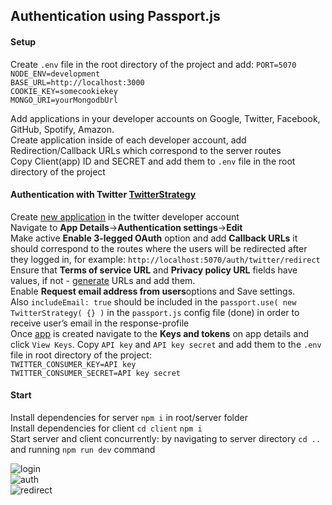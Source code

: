 ##  Authentication using Passport.js   

#### Setup  

Create `.env` file in the root directory of the project and add: 
`PORT=5070`    
`NODE_ENV=development`   
`BASE_URL=http://localhost:3000`    
`COOKIE_KEY=somecookiekey`  
`MONGO_URI=yourMongodbUrl`  

Add applications in your developer accounts on Google, Twitter, Facebook, GitHub, Spotify, Amazon.  
Create application inside of each developer account, add Redirection/Callback URLs which correspond to the server routes  
Copy Client(app) ID and SECRET and add them to `.env` file in the root directory of the project

#### Authentication with Twitter [TwitterStrategy](http://www.passportjs.org/packages/passport-twitter/)  
Create [new application](https://developer.twitter.com/en/portal/apps/new) in the twitter developer account  
Navigate to **App Details**->**Authentication settings**->**Edit**  
Make active  **Enable 3-legged OAuth** option and add **Callback URLs** it should correspond to the routes where the users will be redirected after they logged in, for example: `http://localhost:5070/auth/twitter/redirect`  
Ensure that  **Terms of service URL**  and  **Privacy policy URL**  fields have values, if not - [generate](https://app.privacypolicies.com/wizard/privacy-policy) URLs and add them.   
Enable **Request email address from users**options and Save settings.  
Also `includeEmail: true` should be included in the `passport.use( new TwitterStrategy( {} )` in the `passport.js` config file (done) in order to receive user’s email in the response-profile  
Once [app](https://developer.twitter.com/en/portal/apps/) is created navigate to the **Keys and tokens** on app details and click `View Keys`. Copy `API key` and `API key secret` and add them to the `.env` file in root directory of the project:   
`TWITTER_CONSUMER_KEY=API key`   
`TWITTER_CONSUMER_SECRET=API key secret`  


#### Start
Install dependencies for server `npm i` in root/server folder     
Install dependencies for client `cd client` `npm i`   
Start server and client concurrently: by navigating to server directory `cd ..` and running `npm run dev` command   


![login](https://res.cloudinary.com/dnkftif1n/image/upload/v1609651095/projectsGitHUB/login%20passport/2021-01-03_5-43-30_wqqsuz.png)  
![auth](https://res.cloudinary.com/dnkftif1n/image/upload/v1609651080/projectsGitHUB/login%20passport/sgn_vrn0o0.png)  
![redirect](https://res.cloudinary.com/dnkftif1n/image/upload/v1609651080/projectsGitHUB/login%20passport/user_info_xqn5sz.png)  
